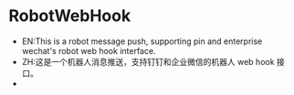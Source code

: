# RobotWebHook
- EN:This is a robot message push, supporting pin and enterprise wechat's robot web hook interface.
- ZH:这是一个机器人消息推送，支持钉钉和企业微信的机器人 web hook 接口。
-